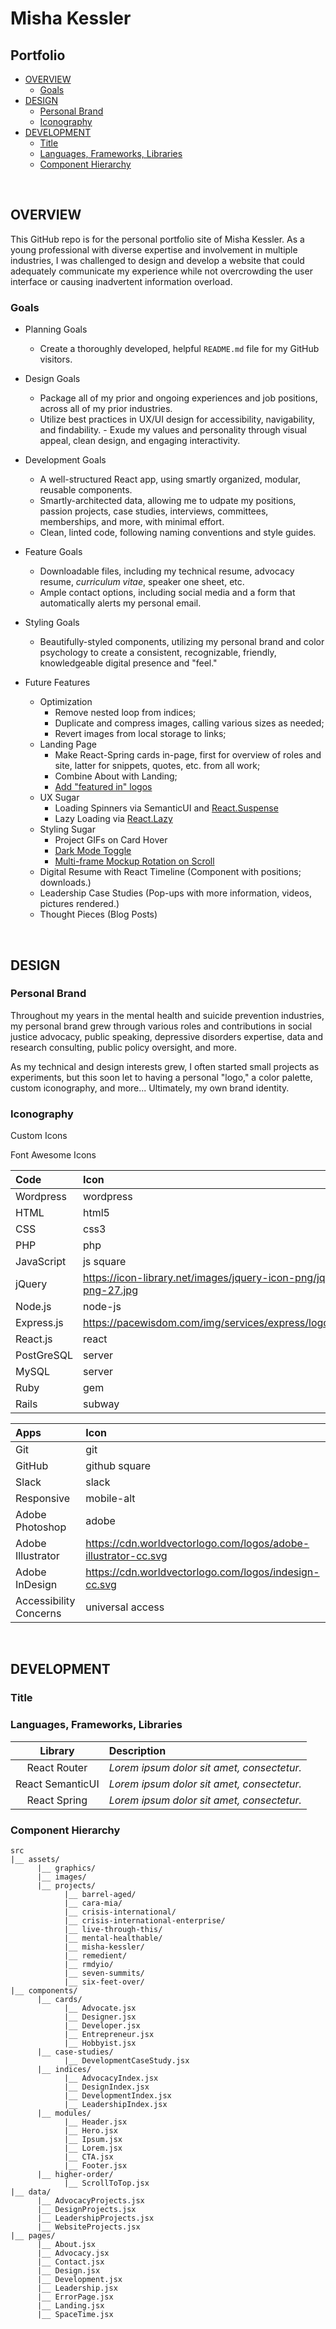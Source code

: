 # Misha Kessler <!-- omit in toc -->
## Portfolio <!-- omit in toc -->

- [OVERVIEW](#overview)
  - [Goals](#goals)
- [DESIGN](#design)
  - [Personal Brand](#personal-brand)
  - [Iconography](#iconography)
- [DEVELOPMENT](#development)
  - [Title](#title)
  - [Languages, Frameworks, Libraries](#languages-frameworks-libraries)
  - [Component Hierarchy](#component-hierarchy)

<br>

## OVERVIEW

This GitHub repo is for the personal portfolio site of Misha Kessler. As a young professional with diverse expertise and involvement in multiple industries, I was challenged to design and develop a website that could adequately communicate my experience while not overcrowding the user interface or causing inadvertent information overload.

### Goals

- Planning Goals
  - Create a thoroughly developed, helpful `README.md` file for my GitHub visitors.

- Design Goals
  - Package all of my prior and ongoing experiences and job positions, across all of my prior industries.
  - Utilize best practices in UX/UI design for accessibility, navigability, and findability.
  - Exude my values and personality through visual appeal, clean design, and engaging interactivity.

- Development Goals
  - A well-structured React app, using smartly organized, modular, reusable components.
  - Smartly-architected data, allowing me to udpate my positions, passion projects, case studies, interviews, committees, memberships, and more, with minimal effort.
  - Clean, linted code, following naming conventions and style guides.

- Feature Goals
  - Downloadable files, including my technical resume, advocacy resume, _curriculum vitae_, speaker one sheet, etc.
  - Ample contact options, including social media and a form that automatically alerts my personal email.

- Styling Goals
  - Beautifully-styled components, utilizing my personal brand and color psychology to create a consistent, recognizable, friendly, knowledgeable digital presence and "feel."

- Future Features
  - Optimization
    - Remove nested loop from indices;
    - Duplicate and compress images, calling various sizes as needed;
    - Revert images from local storage to links;
  - Landing Page
    - Make React-Spring cards in-page, first for overview of roles and site, latter for snippets, quotes, etc. from all work;
    - Combine About with Landing;
    - [Add "featured in" logos](https://css-tricks.com/infinite-all-css-scrolling-slideshow/)
  - UX Sugar
    - Loading Spinners via SemanticUI and [React.Suspense](https://clubhouse.io/developer-how-to/reacts-suspense-is-going-to-evolve-over-the-coming/)
    - Lazy Loading via [React.Lazy](https://blog.bitsrc.io/lazy-loading-react-components-with-react-lazy-and-suspense-f05c4cfde10c)
  - Styling Sugar
    - Project GIFs on Card Hover
    - [Dark Mode Toggle](https://css-tricks.com/a-dark-mode-toggle-with-react-and-themeprovider/)
    - [Multi-frame Mockup Rotation on Scroll](https://stackoverflow.com/questions/36723891/scroll-animation-change-image-on-scroll-so-it-appears-to-rotate/36730212)
  - Digital Resume with React Timeline (Component with positions; downloads.)
  - Leadership Case Studies (Pop-ups with more information, videos, pictures rendered.)
  - Thought Pieces (Blog Posts)

<br>

## DESIGN

### Personal Brand

Throughout my years in the mental health and suicide prevention industries, my personal brand grew through various roles and contributions in social justice advocacy, public speaking, depressive disorders expertise, data and research consulting, public policy oversight, and more.

As my technical and design interests grew, I often started small projects as experiments, but this soon let to having a personal "logo," a color palette, custom iconography, and more... Ultimately, my own brand identity.

### Iconography

Custom Icons

Font Awesome Icons

| Code       | Icon                                                                   |
| :--------- | :--------------------------------------------------------------------- |
| Wordpress  | wordpress                                                              |
| HTML       | html5                                                                  |
| CSS        | css3                                                                   |
| PHP        | php                                                                    |
| JavaScript | js square                                                              |
| jQuery     | https://icon-library.net/images/jquery-icon-png/jquery-icon-png-27.jpg |
| Node.js    | node-js                                                                |
| Express.js | https://pacewisdom.com/img/services/express/logo_Express.png           |
| React.js   | react                                                                  |
| PostGreSQL | server                                                                 |
| MySQL      | server                                                                 |
| Ruby       | gem                                                                    |
| Rails      | subway                                                                 |

| Apps                   | Icon                                                           |
| :--------------------- | :------------------------------------------------------------- |
| Git                    | git                                                            |
| GitHub                 | github square                                                  |
| Slack                  | slack                                                          |
| Responsive             | mobile-alt                                                     |
| Adobe Photoshop        | adobe                                                          |
| Adobe Illustrator      | https://cdn.worldvectorlogo.com/logos/adobe-illustrator-cc.svg |
| Adobe InDesign         | https://cdn.worldvectorlogo.com/logos/indesign-cc.svg          |
| Accessibility Concerns | universal access                                               |

<br>

## DEVELOPMENT

### Title

### Languages, Frameworks, Libraries

|     Library      | Description                                |
| :--------------: | :----------------------------------------- |
|   React Router   | _Lorem ipsum dolor sit amet, consectetur._ |
| React SemanticUI | _Lorem ipsum dolor sit amet, consectetur._ |
|   React Spring   | _Lorem ipsum dolor sit amet, consectetur._ |

### Component Hierarchy

``` structure
src
|__ assets/
      |__ graphics/
      |__ images/
      |__ projects/
            |__ barrel-aged/
            |__ cara-mia/
            |__ crisis-international/
            |__ crisis-international-enterprise/
            |__ live-through-this/
            |__ mental-healthable/
            |__ misha-kessler/
            |__ remedient/
            |__ rmdyio/
            |__ seven-summits/
            |__ six-feet-over/
|__ components/
      |__ cards/
            |__ Advocate.jsx
            |__ Designer.jsx
            |__ Developer.jsx
            |__ Entrepreneur.jsx
            |__ Hobbyist.jsx
      |__ case-studies/
            |__ DevelopmentCaseStudy.jsx
      |__ indices/
            |__ AdvocacyIndex.jsx
            |__ DesignIndex.jsx
            |__ DevelopmentIndex.jsx
            |__ LeadershipIndex.jsx
      |__ modules/
            |__ Header.jsx
            |__ Hero.jsx
            |__ Ipsum.jsx
            |__ Lorem.jsx
            |__ CTA.jsx
            |__ Footer.jsx
      |__ higher-order/
            |__ ScrollToTop.jsx
|__ data/
      |__ AdvocacyProjects.jsx
      |__ DesignProjects.jsx
      |__ LeadershipProjects.jsx
      |__ WebsiteProjects.jsx
|__ pages/
      |__ About.jsx
      |__ Advocacy.jsx
      |__ Contact.jsx
      |__ Design.jsx
      |__ Development.jsx
      |__ Leadership.jsx
      |__ ErrorPage.jsx
      |__ Landing.jsx
      |__ SpaceTime.jsx
```
